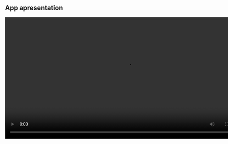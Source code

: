 ## App apresentation

<video src="https://raw.githubusercontent.com/gabrielforster/todoIgniteChallenge/main/.github/example.mp4" width="800">